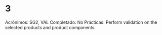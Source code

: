 # 3

Acrónimos: SG2, VAL
Completado: No
Prácticas: Perform validation on the selected products and product components.